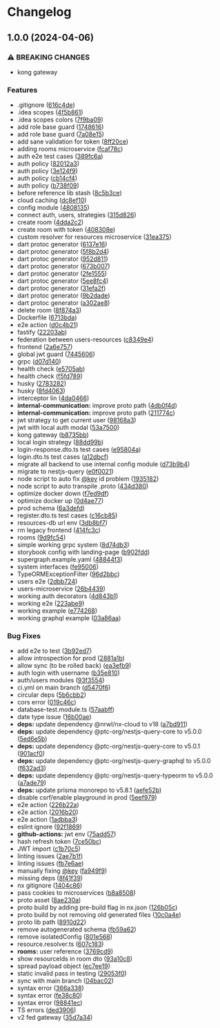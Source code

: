 # Changelog

## 1.0.0 (2024-04-06)


### ⚠ BREAKING CHANGES

* kong gateway

### Features

* .gitignore ([616c4de](https://github.com/abdelrahman-essawy/gpthub/commit/616c4deb0745c1c90fe6ea3a13cde5967d8e97b4))
* .idea scopes ([4f5b861](https://github.com/abdelrahman-essawy/gpthub/commit/4f5b861712d40ebb2bb63834ad5bfafe7f2add4b))
* .idea scopes colors ([7f9ba09](https://github.com/abdelrahman-essawy/gpthub/commit/7f9ba09a581d53b3753e14017e2192b33f9b25d0))
* add role base guard ([1748616](https://github.com/abdelrahman-essawy/gpthub/commit/1748616cf149282f25fa4bc19d233ccc3da65d20))
* add role base guard ([7a08e15](https://github.com/abdelrahman-essawy/gpthub/commit/7a08e151dafbbbd1471dab3a1717ce646307c7f8))
* add sane validation for token ([8ff20ce](https://github.com/abdelrahman-essawy/gpthub/commit/8ff20ce0d5792fb5217ed76c27907c82a7ccfa7d))
* adding rooms microservice ([fcaf78c](https://github.com/abdelrahman-essawy/gpthub/commit/fcaf78ccf9fe2598a16a8f7143d71b2a6170867c))
* auth e2e test cases ([389fc6a](https://github.com/abdelrahman-essawy/gpthub/commit/389fc6ad257d8d884e8769781c6b55ea0372fd6f))
* auth policy ([82012a3](https://github.com/abdelrahman-essawy/gpthub/commit/82012a3601ebfd36324ee44fb724e13cfb89992b))
* auth policy ([3e124f9](https://github.com/abdelrahman-essawy/gpthub/commit/3e124f9443d46b25bc4010508a0b6164e5d08ba0))
* auth policy ([cb14cf4](https://github.com/abdelrahman-essawy/gpthub/commit/cb14cf4b560dcbef78c9756e7a70a169000e2f3a))
* auth policy ([b738f09](https://github.com/abdelrahman-essawy/gpthub/commit/b738f09af51f754fb79d46ced658d897d76c10e7))
* before reference lib stash ([8c5b3ce](https://github.com/abdelrahman-essawy/gpthub/commit/8c5b3ce5c033e8f129c0f4c6b4c108014a055263))
* cloud caching ([dc8ef10](https://github.com/abdelrahman-essawy/gpthub/commit/dc8ef105ddf481256fa3f6ea7b9f0e3c47c8f021))
* config module ([4808135](https://github.com/abdelrahman-essawy/gpthub/commit/4808135d1b31830d0cd402fd918d973de43af9ff))
* connect auth, users, strategies ([315d826](https://github.com/abdelrahman-essawy/gpthub/commit/315d826d59a7ca33f4091261b014ba169202bea5))
* create room ([4dda2c2](https://github.com/abdelrahman-essawy/gpthub/commit/4dda2c283be83d4d83d3da9e8d32887083980b81))
* create room with token ([408308e](https://github.com/abdelrahman-essawy/gpthub/commit/408308eda3faafd13fba7aebddd19bbd86a6cf3d))
* custom resolver for resources microservice ([31ea375](https://github.com/abdelrahman-essawy/gpthub/commit/31ea3757b7648778b7d841ecc205b2341c708d0f))
* dart protoc generator ([6137e16](https://github.com/abdelrahman-essawy/gpthub/commit/6137e16a446196d882edc1027095818455b6543c))
* dart protoc generator ([5f8b2d4](https://github.com/abdelrahman-essawy/gpthub/commit/5f8b2d46d47e504979e2b3fd16b394303a0c8532))
* dart protoc generator ([952d811](https://github.com/abdelrahman-essawy/gpthub/commit/952d811febc86b4fbc8e35713874d45aad3a5a4a))
* dart protoc generator ([673b007](https://github.com/abdelrahman-essawy/gpthub/commit/673b00761784dd565a7aedc657ac6743be7fc593))
* dart protoc generator ([2fe1555](https://github.com/abdelrahman-essawy/gpthub/commit/2fe155550f8fba8251cca621d67c3896a6c698c2))
* dart protoc generator ([5ee8fc4](https://github.com/abdelrahman-essawy/gpthub/commit/5ee8fc4add8bb9880dc282319680698ec6c53a63))
* dart protoc generator ([31efa2f](https://github.com/abdelrahman-essawy/gpthub/commit/31efa2fa52eda4ed50ae250390275d72e3d25c24))
* dart protoc generator ([9b2dade](https://github.com/abdelrahman-essawy/gpthub/commit/9b2dade286b2179e78f83b9c1433b8c7120329e3))
* dart protoc generator ([a302ae8](https://github.com/abdelrahman-essawy/gpthub/commit/a302ae844cd0bea1ae433a63b9073e256de7f8fe))
* delete room ([8f874a3](https://github.com/abdelrahman-essawy/gpthub/commit/8f874a35c48189a4324876a16d4e55365b7f194a))
* Dockerfile ([6713bda](https://github.com/abdelrahman-essawy/gpthub/commit/6713bdaf3e70685892bb615a5986b005bb1e7147))
* e2e action ([d0c4b21](https://github.com/abdelrahman-essawy/gpthub/commit/d0c4b21be47ce99a5f5b204848d71342d6e6a183))
* fastify ([22203ab](https://github.com/abdelrahman-essawy/gpthub/commit/22203ab32f661067a0404bf4748698cc3f030285))
* federation between users-resources ([c8349e4](https://github.com/abdelrahman-essawy/gpthub/commit/c8349e48038ca2f57c43ef88eac4e849d229b6fd))
* frontend ([2a6e757](https://github.com/abdelrahman-essawy/gpthub/commit/2a6e757eb1e615ecac15c5a3cf54145d514af05e))
* global jwt guard ([7445606](https://github.com/abdelrahman-essawy/gpthub/commit/74456060bf65de97662ffbe793b1c2396058e5d8))
* grpc ([d07d140](https://github.com/abdelrahman-essawy/gpthub/commit/d07d140b3e5a09e9b64bd8dcb286bfb2338a198a))
* health check ([e5705ab](https://github.com/abdelrahman-essawy/gpthub/commit/e5705ab99b0d79359e88710dbbe9a5ccd8b89a2f))
* health check ([f5fd789](https://github.com/abdelrahman-essawy/gpthub/commit/f5fd789cde30b76933eb82849efca8c4f8b9b1e3))
* husky ([2783282](https://github.com/abdelrahman-essawy/gpthub/commit/278328224411605d692aa76306e6f737ca084dd4))
* husky ([8fd4063](https://github.com/abdelrahman-essawy/gpthub/commit/8fd40634227af300c2519c866e2bfc7ebd1cbc62))
* interceptor lin ([4da0466](https://github.com/abdelrahman-essawy/gpthub/commit/4da0466c6552a1fc11cac4135f754be1275b499b))
* **internal-communication:** improve proto path ([4db0f4d](https://github.com/abdelrahman-essawy/gpthub/commit/4db0f4d38a5fc66c23c8c37adbf2f1d01304db3a))
* **internal-communication:** improve proto path ([211774c](https://github.com/abdelrahman-essawy/gpthub/commit/211774c262e6929bc77f0374b26ac48141b17cab))
* jwt strategy to get current user ([98168a3](https://github.com/abdelrahman-essawy/gpthub/commit/98168a3953aee7890727104f57ddb48eb266f58f))
* jwt with local auth modal ([53a7500](https://github.com/abdelrahman-essawy/gpthub/commit/53a75009297e36b15c6223a59bc7f7af315dd7b3))
* kong gateway ([b8735bb](https://github.com/abdelrahman-essawy/gpthub/commit/b8735bbf1bec7bcc992c6765a52515fb8863bc5c))
* local login strategy ([88dd99b](https://github.com/abdelrahman-essawy/gpthub/commit/88dd99b2fe95808c03d234e941495736dbe1f676))
* login-response.dto.ts test cases ([e95804a](https://github.com/abdelrahman-essawy/gpthub/commit/e95804af11761c15e9e5a5081bf8476af052e926))
* login.dto.ts test cases ([a12dbcf](https://github.com/abdelrahman-essawy/gpthub/commit/a12dbcf7a2777bae7d32bdcba640243eb0d274b9))
* migrate all backend to use internal config module ([d73b9b4](https://github.com/abdelrahman-essawy/gpthub/commit/d73b9b4b071858dd1469a868d414f739b25b0ea7))
* migrate to nestjs-query ([e0f0021](https://github.com/abdelrahman-essawy/gpthub/commit/e0f0021cf7a71bf696f804c8a955283d8f740684))
* node script to auto fix [@key](https://github.com/key) id problem ([1935182](https://github.com/abdelrahman-essawy/gpthub/commit/193518220679f9bc751719b94bcba93c38d8023d))
* node script to auto transpile .proto ([434d380](https://github.com/abdelrahman-essawy/gpthub/commit/434d38074c05dad1f7c3a26f09bb6dcdcc09de50))
* optimize docker down ([f7ed9df](https://github.com/abdelrahman-essawy/gpthub/commit/f7ed9dfc560235515420fff6f1ebbefd21a7acb3))
* optimize docker up ([0d4ae77](https://github.com/abdelrahman-essawy/gpthub/commit/0d4ae7705cc1554e9e6d28a0ce4cc10c299d5895))
* prod schema ([6a3defd](https://github.com/abdelrahman-essawy/gpthub/commit/6a3defd6230e29d1dda724441b124325c5d61d4f))
* register.dto.ts test cases ([c16cb85](https://github.com/abdelrahman-essawy/gpthub/commit/c16cb85b50af0772cb2c7579b2042f2d7df150cb))
* resources-db url env ([3db8bf7](https://github.com/abdelrahman-essawy/gpthub/commit/3db8bf7084048669047fa7404c255ccf9ef79a4e))
* rm legacy frontend ([414fc3c](https://github.com/abdelrahman-essawy/gpthub/commit/414fc3c0985d784ccc60a2a18bb24ccdbbe7436c))
* rooms ([9d9fc54](https://github.com/abdelrahman-essawy/gpthub/commit/9d9fc5413e8b98be0859107c791220775774ef1b))
* simple working grpc system ([8d74db3](https://github.com/abdelrahman-essawy/gpthub/commit/8d74db340228ba2c9e7f6d5323dd039ae607a324))
* storybook config with landing-page ([b902fdd](https://github.com/abdelrahman-essawy/gpthub/commit/b902fddd0df036dd6202e8774522b756c0742819))
* supergraph.example.yaml ([48844f3](https://github.com/abdelrahman-essawy/gpthub/commit/48844f30f8235f92adc9846e617f3b02238ceda7))
* system interfaces ([fe95006](https://github.com/abdelrahman-essawy/gpthub/commit/fe95006c3366b9e1fa625d6db2e229747d7eab1d))
* TypeORMExceptionFilter ([96d2bbc](https://github.com/abdelrahman-essawy/gpthub/commit/96d2bbc752c4bc036af30dbc7551c031b06477a4))
* users e2e ([2dbb724](https://github.com/abdelrahman-essawy/gpthub/commit/2dbb724266b280e6f54c3b8bc7dd02ecda3b431e))
* users-microservice ([26b4439](https://github.com/abdelrahman-essawy/gpthub/commit/26b44394387f9baa323756ce5436934ba28ffbc9))
* working auth decorators ([4d843b1](https://github.com/abdelrahman-essawy/gpthub/commit/4d843b159e38f49f84505cd150b192bbf978eb16))
* working e2e ([223abe9](https://github.com/abdelrahman-essawy/gpthub/commit/223abe99e899b61c4a0d7b6f87393588821a2cd7))
* working example ([e774268](https://github.com/abdelrahman-essawy/gpthub/commit/e774268f56bc6c2c9c03caf19e7a1ad378b6ed35))
* working graphql example ([03a86aa](https://github.com/abdelrahman-essawy/gpthub/commit/03a86aa269b3758833861780ec456b82929180be))


### Bug Fixes

* add e2e to test ([3b92ed7](https://github.com/abdelrahman-essawy/gpthub/commit/3b92ed7e6e33f382f77c0fdb2deee023bbcb0582))
* allow introspection for prod ([2881a1b](https://github.com/abdelrahman-essawy/gpthub/commit/2881a1b21fe3bd506327448177fbfd1afffced14))
* allow sync (to be rolled back) ([ea3efb9](https://github.com/abdelrahman-essawy/gpthub/commit/ea3efb9db81714af937dda3a9fdd408b30f65ea2))
* auth login with username ([b35e810](https://github.com/abdelrahman-essawy/gpthub/commit/b35e810b0dc4bb06b79a509adf8fe47dd3dd2dd9))
* auth/users modules ([93f3554](https://github.com/abdelrahman-essawy/gpthub/commit/93f355437461361576b8339613a9b00b57a539f0))
* ci.yml on main branch ([d5470f6](https://github.com/abdelrahman-essawy/gpthub/commit/d5470f63cc20ded91fb9c690344157374ad27692))
* circular deps ([5b6cbb2](https://github.com/abdelrahman-essawy/gpthub/commit/5b6cbb2aecbdf9227fbd2c6732da98950099171a))
* cors error ([019c46c](https://github.com/abdelrahman-essawy/gpthub/commit/019c46c4fe500fb82863cbff9f738afc0479b1b4))
* database-test.module.ts ([57aabff](https://github.com/abdelrahman-essawy/gpthub/commit/57aabffeb2cd30d7a2bfadb3b1c98aa8c769ce5e))
* date type issue ([16b00ae](https://github.com/abdelrahman-essawy/gpthub/commit/16b00ae0036b35a8929417caf5edbc67cbebc36b))
* **deps:** update dependency @nrwl/nx-cloud to v18 ([a7bd911](https://github.com/abdelrahman-essawy/gpthub/commit/a7bd9118797deae38a637347466df20ba329f993))
* **deps:** update dependency @ptc-org/nestjs-query-core to v5.0.0 ([5ed6e5b](https://github.com/abdelrahman-essawy/gpthub/commit/5ed6e5b43fcbebce943808fabb2ddb848785357f))
* **deps:** update dependency @ptc-org/nestjs-query-core to v5.0.1 ([901acf0](https://github.com/abdelrahman-essawy/gpthub/commit/901acf00975fef84e492171f3a20eb543c28564e))
* **deps:** update dependency @ptc-org/nestjs-query-graphql to v5.0.0 ([f632ad3](https://github.com/abdelrahman-essawy/gpthub/commit/f632ad356ae32e2ab77796e4f6e628069a698d8a))
* **deps:** update dependency @ptc-org/nestjs-query-typeorm to v5.0.0 ([a7ade79](https://github.com/abdelrahman-essawy/gpthub/commit/a7ade79e20b687d4d4edd927a597f979de493b72))
* **deps:** update prisma monorepo to v5.8.1 ([aefe52b](https://github.com/abdelrahman-essawy/gpthub/commit/aefe52b8dcac7477c3e0823b9f2cf657b220aa8b))
* disable csrf/enable playground in prod ([5eef979](https://github.com/abdelrahman-essawy/gpthub/commit/5eef979103033488b16e8c78c683844611a53041))
* e2e action ([226b22a](https://github.com/abdelrahman-essawy/gpthub/commit/226b22ac876059f27ac17eee2798cfb345597b2d))
* e2e action ([2016b20](https://github.com/abdelrahman-essawy/gpthub/commit/2016b2025595c4c182a395c51e1c5eb8ad812831))
* e2e action ([1adbba3](https://github.com/abdelrahman-essawy/gpthub/commit/1adbba3d33ba38560c6e8a6266706812a90143a2))
* eslint ignore ([92f1869](https://github.com/abdelrahman-essawy/gpthub/commit/92f186963cc42cc7571e7c711e8b3fb8016d02c6))
* **github-actions:** jwt env ([75add57](https://github.com/abdelrahman-essawy/gpthub/commit/75add572ca2e7331546cc63ac7ef53c65da4774b))
* hash refresh token ([7ce50bc](https://github.com/abdelrahman-essawy/gpthub/commit/7ce50bc5c9cec4100a801176b96966b93e77ac05))
* JWT import ([c1b70c5](https://github.com/abdelrahman-essawy/gpthub/commit/c1b70c5a1bdd4ac66e70a2199b7df315b61a7e78))
* linting issues ([2ae7b1f](https://github.com/abdelrahman-essawy/gpthub/commit/2ae7b1fc86d7744ea72b540412d24a1940f35475))
* linting issues ([fb7e6ae](https://github.com/abdelrahman-essawy/gpthub/commit/fb7e6ae7a04c9d202b8d4424a1ae13536900110a))
* manually fixing [@key](https://github.com/key) ([fa949f9](https://github.com/abdelrahman-essawy/gpthub/commit/fa949f9dea61959f4aa800c6fd831db0ab4f621f))
* missing deps ([8f41f39](https://github.com/abdelrahman-essawy/gpthub/commit/8f41f39c5a1fc7c490315fc208181b246ffcea04))
* nx gitignore ([1404c86](https://github.com/abdelrahman-essawy/gpthub/commit/1404c862fb7c2ac56ffe9952e3b3b17181a91c93))
* pass cookies to microservices ([b8a8508](https://github.com/abdelrahman-essawy/gpthub/commit/b8a85080008a932c9cc87b4c44badde2d301240d))
* proto asset ([8ae230a](https://github.com/abdelrahman-essawy/gpthub/commit/8ae230a66696e82103a3748a52c74a329f0ba832))
* proto build by adding pre-build flag in nx.json ([126b05c](https://github.com/abdelrahman-essawy/gpthub/commit/126b05c7e6cc70af2786f876789ba38f0fa85941))
* proto build by not removing old generated files ([10c0a4e](https://github.com/abdelrahman-essawy/gpthub/commit/10c0a4eea48cc4e4d7e5b2cbd78d40c6dfb8371d))
* proto lib path ([8910d22](https://github.com/abdelrahman-essawy/gpthub/commit/8910d22a986e7bf23bcd66d518ead3bb873ffd4f))
* remove autogenerated schema ([fb59a62](https://github.com/abdelrahman-essawy/gpthub/commit/fb59a622f26b3d39923d4c1741573ad356afb68a))
* remove isolatedConfig ([801e568](https://github.com/abdelrahman-essawy/gpthub/commit/801e568890ea89257a12e0b98abf8ee1ee6a2e74))
* resource.resolver.ts ([607c183](https://github.com/abdelrahman-essawy/gpthub/commit/607c18366f596f547f531b1b2795fd120201697d))
* **rooms:** user reference ([3769cd9](https://github.com/abdelrahman-essawy/gpthub/commit/3769cd9acdcaf2c1abb54273dd6a909b4ae3edfe))
* show resourceIds in room dto ([93a10c8](https://github.com/abdelrahman-essawy/gpthub/commit/93a10c8d47d7cc58f0f2f14dd9e38622d9f52e5d))
* spread payload object ([ec7ee19](https://github.com/abdelrahman-essawy/gpthub/commit/ec7ee19579c15b3f0ce55a9d73458b836e215aae))
* static invalid pass in testing ([29053f0](https://github.com/abdelrahman-essawy/gpthub/commit/29053f09c06a1c506d17f4d48f27ad3ad0f3809e))
* sync with main branch ([04bac02](https://github.com/abdelrahman-essawy/gpthub/commit/04bac02b5411a80c2d58b437cb16f0201410ebee))
* syntax error ([366a338](https://github.com/abdelrahman-essawy/gpthub/commit/366a338abd9a541cf18807d2ba60ac5f46cad8c9))
* syntax error ([fe38c80](https://github.com/abdelrahman-essawy/gpthub/commit/fe38c80681e6c3518be7039000c7e0c031a8c1dc))
* syntax error ([98841ec](https://github.com/abdelrahman-essawy/gpthub/commit/98841ec759d4b99bee9263ee9eb524e832076a58))
* TS errors ([ded3906](https://github.com/abdelrahman-essawy/gpthub/commit/ded3906440fa74edccf204c559ab0be3b5e17a86))
* v2 fed gateway ([35d7a34](https://github.com/abdelrahman-essawy/gpthub/commit/35d7a3418421df01b3a9afa5d27a0044194943cd))
